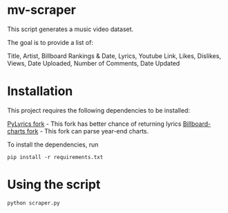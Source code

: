 # mv-scraper

This script generates a music video dataset.

The goal is to provide a list of:

Title, Artist, Billboard Rankings & Date, Lyrics, Youtube Link, Likes, Dislikes, Views, Date Uploaded, Number of Comments, Date Updated

# Installation

This project requires the following dependencies to be installed:

[PyLyrics fork](https://github.com/charlesverdad/PyLyrics) - This fork has better chance of returning lyrics
[Billboard-charts fork](https://github.com/charlesverdad/billboard-charts) - This fork can parse year-end charts.

To install the dependencies, run

```
pip install -r requirements.txt
```

# Using the script

```
python scraper.py
```
